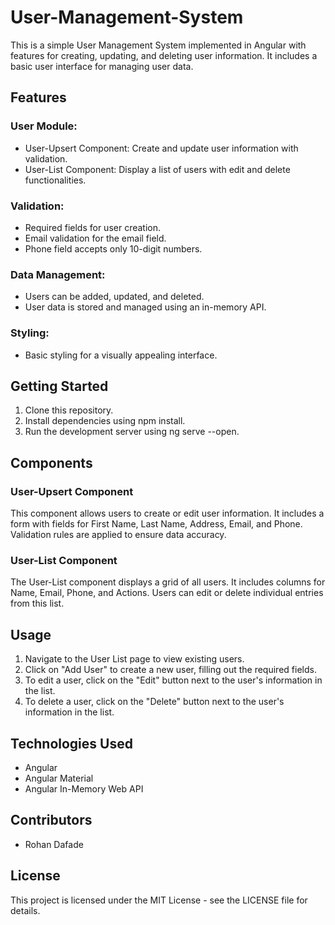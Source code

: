 # User-Management-System
This is a simple User Management System implemented in Angular with features for creating, updating, and deleting user information. It includes a basic user interface for managing user data.

## Features
### User Module:
* User-Upsert Component: Create and update user information with validation.
* User-List Component: Display a list of users with edit and delete functionalities.

### Validation:

* Required fields for user creation.
* Email validation for the email field.
* Phone field accepts only 10-digit numbers.

###  Data Management:

* Users can be added, updated, and deleted.
* User data is stored and managed using an in-memory API.

### Styling:

* Basic styling for a visually appealing interface.

##  Getting Started
1. Clone this repository.
2. Install dependencies using npm install.
3. Run the development server using ng serve --open.

## Components
### User-Upsert Component
This component allows users to create or edit user information. It includes a form with fields for First Name, Last Name, Address, Email, and Phone. Validation rules are applied to ensure data accuracy.

### User-List Component
The User-List component displays a grid of all users. It includes columns for Name, Email, Phone, and Actions. Users can edit or delete individual entries from this list.

## Usage
1. Navigate to the User List page to view existing users.
2. Click on "Add User" to create a new user, filling out the required fields.
3. To edit a user, click on the "Edit" button next to the user's information in the list.
4. To delete a user, click on the "Delete" button next to the user's information in the list.

## Technologies Used
* Angular
* Angular Material
* Angular In-Memory Web API
  
## Contributors
* Rohan Dafade
  
## License
This project is licensed under the MIT License - see the LICENSE file for details.

